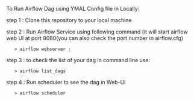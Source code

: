 To Run Airflow Dag using YMAL Config file in Locally:

  step 1 : Clone this repository to your local machine 
  
  step 2 : Run Airflow Service using following command (it will start airflow web UI at port 8080(you can also check the port number in airflow.cfg)
  
       > airflow webserver :
  
  step 3 : to check the list of your dag in command line use:  
  
       > airflow list_dags
  step 4 : Run scheduler to see the dag in Web-UI       
       
       > airflow scheduler
   
         

